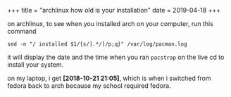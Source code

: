 +++
title = "archlinux how old is your installation"
date = 2019-04-18
+++

on archlinux, to see when you installed arch on your computer, run this command

```
sed -n "/ installed $1/{s/].*/]/p;q}" /var/log/pacman.log
```

it will display the date and the time when you ran `pacstrap` on the live cd to install your system.

on my laptop, i get **[2018-10-21 21:05]**, which is when i switched from fedora back to arch because my school required fedora.
